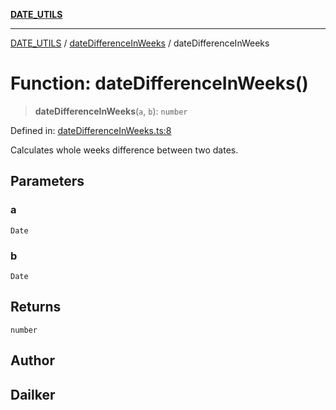 [**DATE_UTILS**](../../README.md)

***

[DATE_UTILS](../../README.md) / [dateDifferenceInWeeks](../README.md) / dateDifferenceInWeeks

# Function: dateDifferenceInWeeks()

> **dateDifferenceInWeeks**(`a`, `b`): `number`

Defined in: [dateDifferenceInWeeks.ts:8](https://github.com/dailker/everyutil/blob/d12555c550c1d59295f536d15822ff0e97aceecb/src/date/dateDifferenceInWeeks.ts#L8)

Calculates whole weeks difference between two dates.

## Parameters

### a

`Date`

### b

`Date`

## Returns

`number`

## Author

## Dailker
